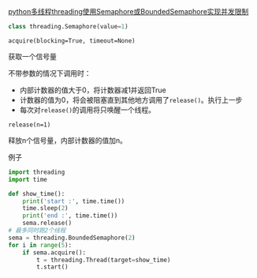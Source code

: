 [python多线程threading使用Semaphore或BoundedSemaphore实现并发限制](https://blog.csdn.net/comprel/article/details/72798413)

```python
class threading.Semaphore(value=1)
```

`acquire(blocking=True, timeout=None)`

获取一个信号量

不带参数的情况下调用时：

- 内部计数器的值大于0，将计数器减1并返回True
- 计数器的值为0，将会被阻塞直到其他地方调用了`release()`。执行上一步
- 每次对`release()`的调用将只唤醒一个线程。

`release(n=1)`

释放n个信号量，内部计数器的值加n。



例子

```python
import threading
import time

def show_time():
    print('start :', time.time())
    time.sleep(2)
    print('end :', time.time())
    sema.release()
# 最多同时跑2个线程
sema = threading.BoundedSemaphore(2)
for i in range(5):
    if sema.acquire():
        t = threading.Thread(target=show_time)
        t.start()
```

